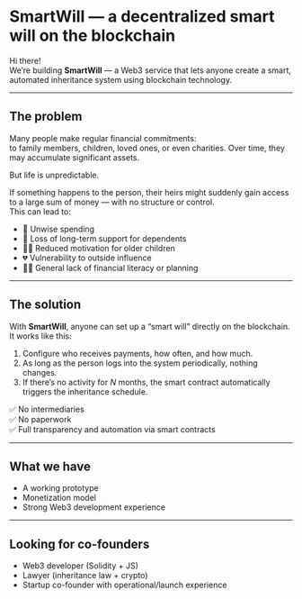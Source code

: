 # SmartWill — a decentralized smart will on the blockchain

Hi there!  
We’re building **SmartWill** — a Web3 service that lets anyone create a smart, automated inheritance system using blockchain technology.

---

## The problem

Many people make regular financial commitments:  
to family members, children, loved ones, or even charities. Over time, they may accumulate significant assets.

But life is unpredictable.

If something happens to the person, their heirs might suddenly gain access to a large sum of money — with no structure or control.  
This can lead to:

- 💸 Unwise spending  
- 🧒 Loss of long-term support for dependents  
- 🧑‍🎓 Reduced motivation for older children  
- 💔 Vulnerability to outside influence  
- 🤷‍♂️ General lack of financial literacy or planning

---

## The solution

With **SmartWill**, anyone can set up a “smart will” directly on the blockchain.  
It works like this:

1. Configure who receives payments, how often, and how much.  
2. As long as the person logs into the system periodically, nothing changes.  
3. If there’s no activity for *N* months, the smart contract automatically triggers the inheritance schedule.

✅ No intermediaries  
✅ No paperwork  
✅ Full transparency and automation via smart contracts

---

## What we have

- A working prototype  
- Monetization model  
- Strong Web3 development experience

---

## Looking for co-founders

- Web3 developer (Solidity + JS)  
- Lawyer (inheritance law + crypto)  
- Startup co-founder with operational/launch experience
